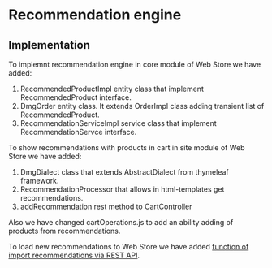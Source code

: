 
Recommendation engine
=====================

Implementation
--------------

To implemnt recommendation engine in core module of Web Store we have added:

1. RecommendedProductImpl entity class that implement RecommendedProduct interface.
1. DmgOrder entity class. It extends OrderImpl class adding transient list of RecommendedProduct.
1. RecommendationServiceImpl service class that implement RecommendationServce interface.

To show recommendations with products in cart in site module of Web Store we have added:

1. DmgDialect class that extends AbstractDialect from thymeleaf framework.
1. RecommendationProcessor that allows in html-templates get recommendations.
1. addRecommendation rest method to CartController

Also we have changed cartOperations.js to add an ability adding of products from recommendations.

To load new recommendations to Web Store we have added
[function of import recommendations via REST API](#import-recommendations).
